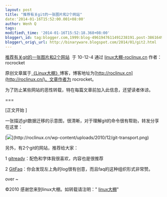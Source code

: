 ```yaml
--- 
layout: post 
title: "推荐有关git的一张图片和2个网站" 
date:'2014-01-16T15:52:00.001+08:00' 
author: Wenh Q
tags:
modified\_time: '2014-01-16T15:52:18.368+08:00' 
blogger\_id: tag:blogger.com,1999:blog-4961947611491238191.post-3861649846126592041
blogger\_orig\_url: http://binaryware.blogspot.com/2014/01/git2.html
---
```

[推荐有关git的一张图片和2个网站](http://roclinux.cn/?p=2115)  于 10-12-4
通过 [linux大棚-roclinux.cn](http://roclinux.cn/) 作者：rocrocket



原创文章属于[《Linux大棚》](http://roclinux.cn/)博客，博客地址为[http://roclinux.cn](http://roclinux.cn/)。文章作者为
rocrocket。



为了防止某些网站的恶性转载，特在每篇文章前加入此信息，还望读者体谅。



===




[正文开始
]



一张描述git数据迁移的示意图，很清晰，对于理解git的命令很有帮助，转发分享在这里：



[![](https://images-blogger-opensocial.googleusercontent.com/gadgets/proxy?url=http%3A%2F%2Froclinux.cn%2Fwp-content%2Fuploads%2F2010%2F12%2Fgit-transport.png&container=blogger&gadget=a&rewriteMime=image%2F*)](http://roclinux.cn/wp-content/uploads/2010/12/git-transport.png)



另外，有2个git的网站，推荐给大家：



1
[gitready](http://www.gitready.com/)：配色和字体我很喜欢，内容也是很推荐



2
[GitFaq](https://git.wiki.kernel.org/index.php/GitFaq#Git_push_fails_with_.22fatal:_The_remote_end_hung_up_unexpectedly.22.3F)：你会发现左上角的log很有创意，而且faq的这种组织形式非常赞。



over
~



©2010 感谢您来到linux大棚。如转载请注明："
[linux大棚](http://roclinux.cn/)"
